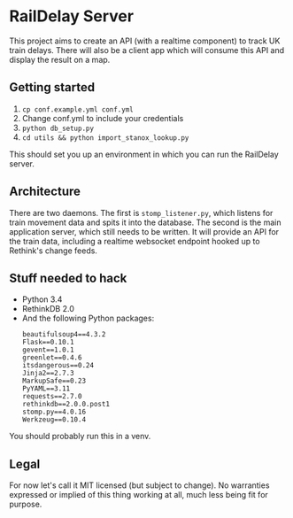 # RailDelay Server

This project aims to create an API (with a realtime component) to track
UK train delays. There will also be a client app which will consume this API
and display the result on a map.

## Getting started

1. `cp conf.example.yml conf.yml`
2. Change conf.yml to include your credentials
3. `python db_setup.py`
4. `cd utils && python import_stanox_lookup.py`

This should set you up an environment in which you can run the RailDelay
server.

## Architecture

There are two daemons. The first is `stomp_listener.py`, which listens for
train movement data and spits it into the database. The second is the main
application server, which still needs to be written. It will provide an API
for the train data, including a realtime websocket endpoint hooked up to
Rethink's change feeds.

## Stuff needed to hack

* Python 3.4
* RethinkDB 2.0
* And the following Python packages:
  ```
  beautifulsoup4==4.3.2
  Flask==0.10.1
  gevent==1.0.1
  greenlet==0.4.6
  itsdangerous==0.24
  Jinja2==2.7.3
  MarkupSafe==0.23
  PyYAML==3.11
  requests==2.7.0
  rethinkdb==2.0.0.post1
  stomp.py==4.0.16
  Werkzeug==0.10.4
  ```

You should probably run this in a venv.

## Legal

For now let's call it MIT licensed (but subject to change).
No warranties expressed or implied of this thing working at all, much less
being fit for purpose.
